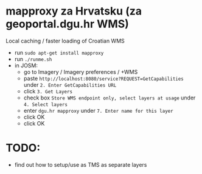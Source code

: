 # mapproxy za Hrvatsku (za geoportal.dgu.hr WMS)

Local caching / faster loading of Croatian WMS

- run `sudo apt-get install mapproxy`
- run `./runme.sh`
- in JOSM:
  - go to Imagery / Imagery preferences / +WMS
  - paste `http://localhost:8080/service?REQUEST=GetCapabilities` under `2. Enter GetCapabilities URL`
  - click `3. Get Layers`
  - check box `Store WMS endpoint only, select layers at usage` under `4. Select layers`
  - enter `dgu.hr mapproxy` under `7. Enter name for this layer`
  - click OK
  - click OK

# TODO:
- find out how to setup/use as TMS as separate layers
